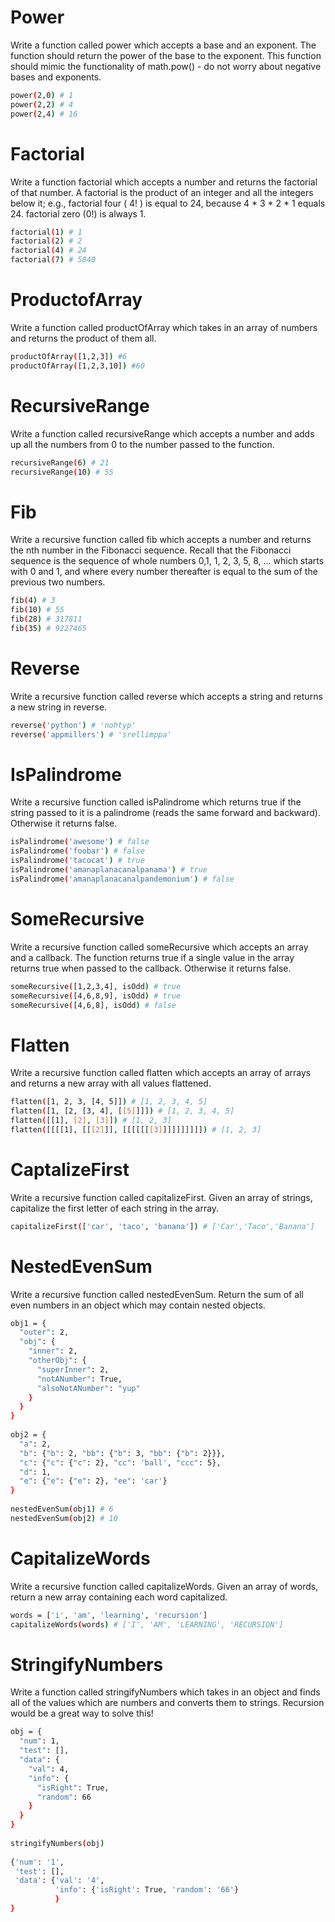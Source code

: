 # Power

Write a function called power which accepts a base and an exponent. The function should return the power of the base to the exponent. This function should mimic the functionality of math.pow() - do not worry about negative bases and exponents.


```sh
power(2,0) # 1
power(2,2) # 4
power(2,4) # 16
```

# Factorial
Write a function factorial which accepts a number and returns the factorial of that number. A factorial is the product of an integer and all the integers below it; e.g., factorial four ( 4! ) is equal to 24, because 4 * 3 * 2 * 1 equals 24. factorial zero (0!) is always 1.

```sh
factorial(1) # 1
factorial(2) # 2
factorial(4) # 24
factorial(7) # 5040
```

# ProductofArray

Write a function called productOfArray which takes in an array of numbers and returns the product of them all.

```sh
productOfArray([1,2,3]) #6
productOfArray([1,2,3,10]) #60
```

# RecursiveRange

Write a function called recursiveRange which accepts a number and adds up all the numbers from 0 to the number passed to the function.

```sh
recursiveRange(6) # 21
recursiveRange(10) # 55 
```

# Fib

Write a recursive function called fib which accepts a number and returns the nth number in the Fibonacci sequence. Recall that the Fibonacci sequence is the sequence of whole numbers 0,1, 1, 2, 3, 5, 8, ... which starts with 0 and 1, and where every number thereafter is equal to the sum of the previous two numbers.

```sh
fib(4) # 3
fib(10) # 55
fib(28) # 317811
fib(35) # 9227465
```

# Reverse

Write a recursive function called reverse which accepts a string and returns a new string in reverse.

```sh
reverse('python') # 'nohtyp'
reverse('appmillers') # 'srellimppa'
```

# IsPalindrome

Write a recursive function called isPalindrome which returns true if the string passed to it is a palindrome (reads the same forward and backward). Otherwise it returns false.

```sh
isPalindrome('awesome') # false
isPalindrome('foobar') # false
isPalindrome('tacocat') # true
isPalindrome('amanaplanacanalpanama') # true
isPalindrome('amanaplanacanalpandemonium') # false
```

# SomeRecursive

Write a recursive function called someRecursive which accepts an array and a callback. The function returns true if a single value in the array returns true when passed to the callback. Otherwise it returns false.

```sh
someRecursive([1,2,3,4], isOdd) # true
someRecursive([4,6,8,9], isOdd) # true
someRecursive([4,6,8], isOdd) # false
```

# Flatten

Write a recursive function called flatten which accepts an array of arrays and returns a new array with all values flattened.

```sh
flatten([1, 2, 3, [4, 5]]) # [1, 2, 3, 4, 5]
flatten([1, [2, [3, 4], [[5]]]]) # [1, 2, 3, 4, 5]
flatten([[1], [2], [3]]) # [1, 2, 3]
flatten([[[[1], [[[2]]], [[[[[[[3]]]]]]]]]]) # [1, 2, 3]
```

# CaptalizeFirst

Write a recursive function called capitalizeFirst. Given an array of strings, capitalize the first letter of each string in the array.

```sh
capitalizeFirst(['car', 'taco', 'banana']) # ['Car','Taco','Banana']
```

# NestedEvenSum

Write a recursive function called nestedEvenSum. Return the sum of all even numbers in an object which may contain nested objects.

```sh
obj1 = {
  "outer": 2,
  "obj": {
    "inner": 2,
    "otherObj": {
      "superInner": 2,
      "notANumber": True,
      "alsoNotANumber": "yup"
    }
  }
}
 
obj2 = {
  "a": 2,
  "b": {"b": 2, "bb": {"b": 3, "bb": {"b": 2}}},
  "c": {"c": {"c": 2}, "cc": 'ball', "ccc": 5},
  "d": 1,
  "e": {"e": {"e": 2}, "ee": 'car'}
}
 
nestedEvenSum(obj1) # 6
nestedEvenSum(obj2) # 10
```

# CapitalizeWords

Write a recursive function called capitalizeWords. Given an array of words, return a new array containing each word capitalized.

```sh
words = ['i', 'am', 'learning', 'recursion']
capitalizeWords(words) # ['I', 'AM', 'LEARNING', 'RECURSION']
```

# StringifyNumbers

Write a function called stringifyNumbers which takes in an object and finds all of the values which are numbers and converts them to strings. Recursion would be a great way to solve this!

```sh
obj = {
  "num": 1,
  "test": [],
  "data": {
    "val": 4,
    "info": {
      "isRight": True,
      "random": 66
    }
  }
}
 
stringifyNumbers(obj)
 
{'num': '1', 
 'test': [], 
 'data': {'val': '4', 
          'info': {'isRight': True, 'random': '66'}
          }
}
```